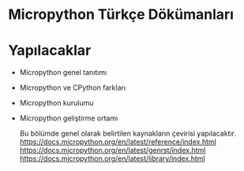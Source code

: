 # Micropython Türkçe Dökümanları
# Yapılacaklar

- Micropython genel tanıtımı
- Micropython ve CPython farkları
- Micropython kurulumu 
- Micropython geliştirme ortamı
 
  Bu bölümde genel olarak belirtilen kaynakların çevirisi yapılacaktır.
  https://docs.micropython.org/en/latest/reference/index.html
  https://docs.micropython.org/en/latest/genrst/index.html
  https://docs.micropython.org/en/latest/library/index.html
